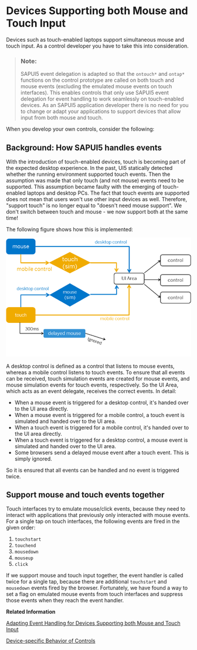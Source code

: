 <!-- loio1f9de72bea734beaafa86b80c2c4222c -->

# Devices Supporting both Mouse and Touch Input

Devices such as touch-enabled laptops support simultaneous mouse and touch input. As a control developer you have to take this into consideration.

> ### Note:  
> SAPUI5 event delegation is adapted so that the `ontouch*` and `ontap*` functions on the control prototype are called on both touch and mouse events \(excluding the emulated mouse events on touch interfaces\). This enables controls that only use SAPUI5 event delegation for event handling to work seamlessly on touch-enabled devices. As an SAPUI5 application developer there is no need for you to change or adapt your applications to support devices that allow input from both mouse and touch.

When you develop your own controls, consider the following:



## Background: How SAPUI5 handles events

With the introduction of touch-enabled devices, touch is becoming part of the expected desktop experience. In the past, UI5 statically detected whether the running environment supported touch events. Then the assumption was made that only touch \(and not mouse\) events need to be supported. This assumption became faulty with the emerging of touch-enabled laptops and desktop PCs. The fact that touch events are supported does not mean that users won't use other input devices as well. Therefore, "support touch" is no longer equal to "doesn't need mouse support". We don't switch between touch and mouse - we now support both at the same time!

The following figure shows how this is implemented:

 ![](images/SAPUI5_Support_Touch_and_Mouse_Events_Together_56d796e.png) 

A desktop control is defined as a control that listens to mouse events, whereas a mobile control listens to touch events. To ensure that all events can be received, touch simulation events are created for mouse events, and mouse simulation events for touch events, respectively. So the UI Area, which acts as an event delegate, receives the correct events. In detail:

-   When a mouse event is triggered for a desktop control, it's handed over to the UI area directly.
-   When a mouse event is triggered for a mobile control, a touch event is simulated and handed over to the UI area.
-   When a touch event is triggered for a mobile control, it's handed over to the UI area directly.
-   When a touch event is triggered for a desktop control, a mouse event is simulated and handed over to the UI area.
-   Some browsers send a delayed mouse event after a touch event. This is simply ignored.

So it is ensured that all events can be handled and no event is triggered twice.



## Support mouse and touch events together

Touch interfaces try to emulate mouse/click events, because they need to interact with applications that previously only interacted with mouse events. For a single tap on touch interfaces, the following events are fired in the given order:

1.  `touchstart`
2.  `touchend`
3.  `mousedown`
4.  `mouseup`
5.  `click`

If we support mouse and touch input together, the event handler is called twice for a single tap, because there are additional `touchstart` and `mousedown` events fired by the browser. Fortunately, we have found a way to set a flag on emulated mouse events from touch interfaces and suppress those events when they reach the event handler.

**Related Information**  


[Adapting Event Handling for Devices Supporting both Mouse and Touch Input](adapting-event-handling-for-devices-supporting-both-mouse-and-touch-input-b54d7d7.md "SAPUI5 event delegation automatically handles both mouse and touch events simultaneously. If you are using jQuery or native browser API (domElement.addEventListener) to handle events, you have to adapt your coding to support both.")

[Device-specific Behavior of Controls](device-specific-behavior-of-controls-a53ec81.md "Some controls have different behaviors between running on different device types (mobile, desktop, tablet).")

